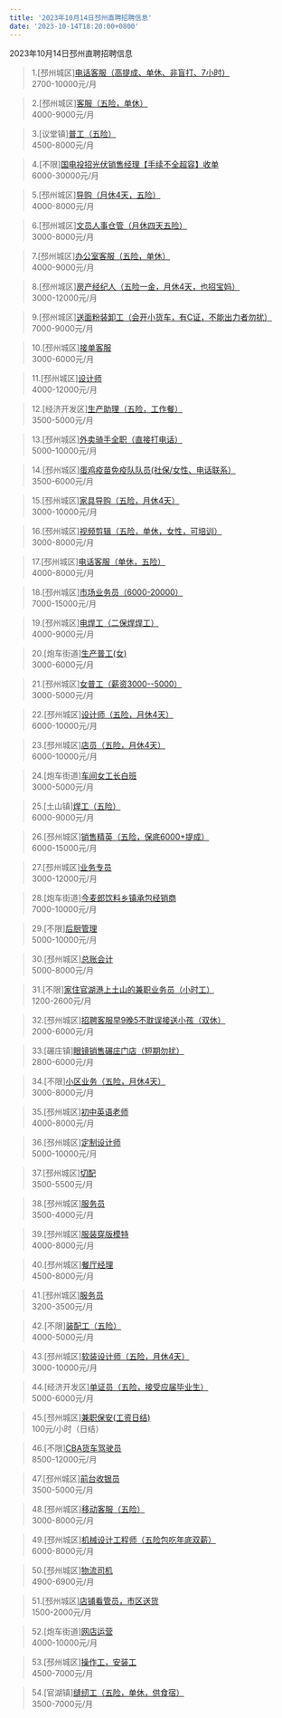 ```yaml
---
title: '2023年10月14日邳州直聘招聘信息'
date: '2023-10-14T18:20:00+0800'
---
```

2023年10月14日邳州直聘招聘信息
<!--more-->
>1.[邳州城区][电话客服（高提成、单休、非盲打、7小时）](https://www.pizhouzhipin.com/job/31015)<br>
>2700-10000元/月

>2.[邳州城区][客服（五险，单休）](https://www.pizhouzhipin.com/job/30882)<br>
>4000-9000元/月

>3.[议堂镇][普工（五险）](https://www.pizhouzhipin.com/job/31512)<br>
>4500-8000元/月

>4.[不限][国电投招光伏销售经理【手续不全超容】收单](https://www.pizhouzhipin.com/job/31074)<br>
>6000-30000元/月

>5.[邳州城区][导购（月休4天，五险）](https://www.pizhouzhipin.com/job/21307)<br>
>4000-8000元/月

>6.[邳州城区][文员人事仓管（月休四天五险）](https://www.pizhouzhipin.com/job/22313)<br>
>3000-8000元/月

>7.[邳州城区][办公室客服（五险，单休）](https://www.pizhouzhipin.com/job/30881)<br>
>4000-9000元/月

>8.[邳州城区][房产经纪人（五险一金，月休4天，也招宝妈）](https://www.pizhouzhipin.com/job/30605)<br>
>3000-12000元/月

>9.[邳州城区][送面粉装卸工（会开小货车，有C证，不能出力者勿扰）](https://www.pizhouzhipin.com/job/30820)<br>
>7000-9000元/月

>10.[邳州城区][接单客服](https://www.pizhouzhipin.com/job/29244)<br>
>3000-6000元/月

>11.[邳州城区][设计师](https://www.pizhouzhipin.com/job/17488)<br>
>4000-12000元/月

>12.[经济开发区][生产助理（五险，工作餐）](https://www.pizhouzhipin.com/job/27680)<br>
>3500-5000元/月

>13.[邳州城区][外卖骑手全职（直接打电话）](https://www.pizhouzhipin.com/job/25304)<br>
>5000-10000元/月

>14.[邳州城区][蛋鸡疫苗免疫队队员(社保/女性、电话联系）](https://www.pizhouzhipin.com/job/15350)<br>
>3500-6000元/月

>15.[邳州城区][家具导购（五险，月休4天）](https://www.pizhouzhipin.com/job/25448)<br>
>3000-10000元/月

>16.[邳州城区][视频剪辑（五险，单休，女性，可培训）](https://www.pizhouzhipin.com/job/17269)<br>
>3000-8000元/月

>17.[邳州城区][电话客服（单休，五险）](https://www.pizhouzhipin.com/job/26059)<br>
>4000-8000元/月

>18.[邳州城区][市场业务员（6000-20000）](https://www.pizhouzhipin.com/job/25928)<br>
>7000-15000元/月

>19.[邳州城区][电焊工（二保焊焊工）](https://www.pizhouzhipin.com/job/30433)<br>
>4000-9000元/月

>20.[炮车街道][生产普工(女)](https://www.pizhouzhipin.com/job/31029)<br>
>3000-6000元/月

>21.[邳州城区][女普工（薪资3000--5000）](https://www.pizhouzhipin.com/job/27620)<br>
>3000-5000元/月

>22.[邳州城区][设计师（五险，月休4天）](https://www.pizhouzhipin.com/job/26118)<br>
>6000-10000元/月

>23.[邳州城区][店员（五险，月休4天）](https://www.pizhouzhipin.com/job/26116)<br>
>6000-10000元/月

>24.[炮车街道][车间女工长白班](https://www.pizhouzhipin.com/job/27254)<br>
>3000-5000元/月

>25.[土山镇][焊工（五险）](https://www.pizhouzhipin.com/job/23917)<br>
>6000-9000元/月

>26.[邳州城区][销售精英（五险，保底6000+提成）](https://www.pizhouzhipin.com/job/6895)<br>
>6000-15000元/月

>27.[邳州城区][业务专员](https://www.pizhouzhipin.com/job/18252)<br>
>3000-12000元/月

>28.[炮车街道][今麦郎饮料乡镇承包经销商](https://www.pizhouzhipin.com/job/24537)<br>
>7000-10000元/月

>29.[不限][后厨管理](https://www.pizhouzhipin.com/job/31474)<br>
>5000-10000元/月

>30.[邳州城区][总账会计](https://www.pizhouzhipin.com/job/31469)<br>
>5000-8000元/月

>31.[不限][家住官湖港上土山的兼职业务员（小时工）](https://www.pizhouzhipin.com/job/31190)<br>
>1200-2600元/月

>32.[邳州城区][招聘客服早9晚5不耽误接送小孩（双休）](https://www.pizhouzhipin.com/job/31357)<br>
>2000-6000元/月

>33.[碾庄镇][眼镜销售碾庄门店（短期勿扰）](https://www.pizhouzhipin.com/job/23570)<br>
>2800-6000元/月

>34.[不限][小区业务（五险，月休4天）](https://www.pizhouzhipin.com/job/26452)<br>
>3000-8000元/月

>35.[邳州城区][初中英语老师](https://www.pizhouzhipin.com/job/31635)<br>
>4000-8000元/月

>36.[邳州城区][定制设计师](https://www.pizhouzhipin.com/job/28553)<br>
>5000-10000元/月

>37.[邳州城区][切配](https://www.pizhouzhipin.com/job/25702)<br>
>3500-5500元/月

>38.[邳州城区][服务员](https://www.pizhouzhipin.com/job/28128)<br>
>3500-4000元/月

>39.[邳州城区][服装穿版模特](https://www.pizhouzhipin.com/job/30531)<br>
>4000-8000元/月

>40.[邳州城区][餐厅经理](https://www.pizhouzhipin.com/job/22963)<br>
>4500-8000元/月

>41.[邳州城区][服务员](https://www.pizhouzhipin.com/job/13471)<br>
>3200-3500元/月

>42.[不限][装配工（五险）](https://www.pizhouzhipin.com/job/30236)<br>
>4000-5000元/月

>43.[邳州城区][软装设计师（五险，月休4天）](https://www.pizhouzhipin.com/job/21082)<br>
>3000-10000元/月

>44.[经济开发区][单证员（五险，接受应届毕业生）](https://www.pizhouzhipin.com/job/31475)<br>
>5000-6000元/月

>45.[邳州城区][兼职保安(工资日结)](https://www.pizhouzhipin.com/job/31654)<br>
>100元/小时（日结）

>46.[不限][CBA货车驾驶员](https://www.pizhouzhipin.com/job/27901)<br>
>8500-12000元/月

>47.[邳州城区][前台收银员](https://www.pizhouzhipin.com/job/31652)<br>
>3500-5000元/月

>48.[邳州城区][移动客服（五险）](https://www.pizhouzhipin.com/job/31329)<br>
>3000-8000元/月

>49.[邳州城区][机械设计工程师（五险包吃年底双薪）](https://www.pizhouzhipin.com/job/8429)<br>
>6000-8000元/月

>50.[邳州城区][物流司机](https://www.pizhouzhipin.com/job/30769)<br>
>4900-6900元/月

>51.[邳州城区][店铺看管员，市区送货](https://www.pizhouzhipin.com/job/30804)<br>
>1500-2000元/月

>52.[炮车街道][网店运营](https://www.pizhouzhipin.com/job/30146)<br>
>4000-10000元/月

>53.[邳州城区][操作工，安装工](https://www.pizhouzhipin.com/job/31632)<br>
>4500-7000元/月

>54.[官湖镇][缝纫工（五险，单休，供食宿）](https://www.pizhouzhipin.com/job/17265)<br>
>3500-7000元/月

